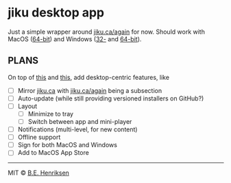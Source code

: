 # jiku desktop app

Just a simple wrapper around [jiku.ca/again](http://jiku.ca/again) for now.
Should work with MacOS ([64-bit](https://github.com/jiku/desktop-app/releases/download/v0.0.1/jiku-v0.0.1.dmg)) and Windows ([32-](https://github.com/jiku/desktop-app/releases/download/v0.0.1/jiku-32-v0.0.1.exe) and [64-bit](https://github.com/jiku/desktop-app/releases/download/v0.0.1/jiku-v0.0.1.exe)).

## PLANS

On top of [this](http://github.com/jiku/again/issues) and [this](http://github.com/jiku/again-src/issues), add desktop-centric features, like

- [ ] Mirror [jiku.ca](http://jiku.ca) with [jiku.ca/again](http://jiku.ca/again) being a subsection
- [ ] Auto-update (while still providing versioned installers on GitHub?)
- [ ] Layout
  - [ ] Minimize to tray
  - [ ] Switch between app and mini-player
- [ ] Notifications (multi-level, for new content)
- [ ] Offline support
- [ ] Sign for both MacOS and Windows
- [ ] Add to MacOS App Store

---

MIT © [B.E. Henriksen](http://jiku.ca)
